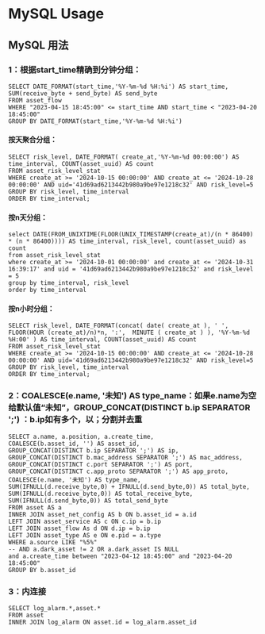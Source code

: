 # MySQL Usage

## MySQL 用法

### 1：根据start_time精确到分钟分组：

    SELECT DATE_FORMAT(start_time,'%Y-%m-%d %H:%i') AS start_time, SUM(receive_byte + send_byte) AS send_byte
    FROM asset_flow
    WHERE "2023-04-15 18:45:00" <= start_time AND start_time < "2023-04-20 18:45:00"
    GROUP BY DATE_FORMAT(start_time,'%Y-%m-%d %H:%i')

#### 按天聚合分组：

    SELECT risk_level, DATE_FORMAT( create_at,'%Y-%m-%d 00:00:00') AS time_interval, COUNT(asset_uuid) AS count
    FROM asset_risk_level_stat
    WHERE create_at >= '2024-10-15 00:00:00' AND create_at <= '2024-10-28 00:00:00' AND uid='41d69ad6213442b980a9be97e1218c32' AND risk_level=5
    GROUP BY risk_level, time_interval
    ORDER BY time_interval;

#### 按n天分组：

    select DATE(FROM_UNIXTIME(FLOOR(UNIX_TIMESTAMP(create_at)/(n * 86400) * (n * 86400)))) AS time_interval, risk_level, count(asset_uuid) as count
    from asset_risk_level_stat
    where create_at >= '2024-10-01 00:00:00' and create_at <= '2024-10-31 16:39:17' and uid = '41d69ad6213442b980a9be97e1218c32' and risk_level = 5
    group by time_interval, risk_level
    order by time_interval

#### 按n小时分组：

    SELECT risk_level, DATE_FORMAT(concat( date( create_at ), ' ', FLOOR(HOUR (create_at)/n)*n, ':',  MINUTE ( create_at ) ), '%Y-%m-%d %H:00' ) AS time_interval, COUNT(asset_uuid) AS count
    FROM asset_risk_level_stat
    WHERE create_at >= '2024-10-15 00:00:00' AND create_at <= '2024-10-28 00:00:00' AND uid='41d69ad6213442b980a9be97e1218c32' AND risk_level=5
    GROUP BY risk_level, time_interval
    ORDER BY time_interval;

### 2：COALESCE(e.name, '未知') AS type_name：如果e.name为空给默认值“未知”，GROUP_CONCAT(DISTINCT b.ip SEPARATOR ';') ：b.ip如有多个，以；分割并去重

    SELECT a.name, a.position, a.create_time,
    COALESCE(b.asset_id, '') AS asset_id,
    GROUP_CONCAT(DISTINCT b.ip SEPARATOR ';') AS ip,
    GROUP_CONCAT(DISTINCT b.mac_address SEPARATOR ';') AS mac_address,
    GROUP_CONCAT(DISTINCT c.port SEPARATOR ';') AS port,
    GROUP_CONCAT(DISTINCT c.app_proto SEPARATOR ';') AS app_proto,
    COALESCE(e.name, '未知') AS type_name,
    SUM(IFNULL(d.receive_byte,0) + IFNULL(d.send_byte,0)) AS total_byte,
    SUM(IFNULL(d.receive_byte,0)) AS total_receive_byte,
    SUM(IFNULL(d.send_byte,0)) AS total_send_byte
    FROM asset AS a
    INNER JOIN asset_net_config AS b ON b.asset_id = a.id
    LEFT JOIN asset_service AS c ON c.ip = b.ip
    LEFT JOIN asset_flow As d ON d.ip = b.ip
    LEFT JOIN asset_type AS e ON e.pid = a.type
    WHERE a.source LIKE "%5%"
    -- AND a.dark_asset != 2 OR a.dark_asset IS NULL
    and a.create_time between "2023-04-12 18:45:00" and "2023-04-20 18:45:00"
    GROUP BY b.asset_id

### 3：内连接

    SELECT log_alarm.*,asset.*
    FROM asset
    INNER JOIN log_alarm ON asset.id = log_alarm.asset_id
